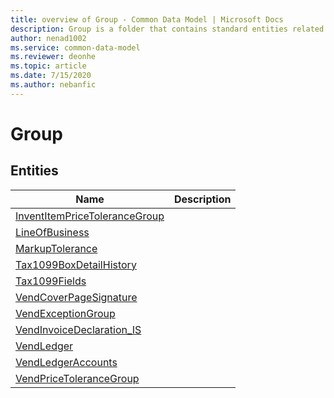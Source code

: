 ```yaml
---
title: overview of Group - Common Data Model | Microsoft Docs
description: Group is a folder that contains standard entities related to the Common Data Model.
author: nenad1002
ms.service: common-data-model
ms.reviewer: deonhe
ms.topic: article
ms.date: 7/15/2020
ms.author: nebanfic
---
```


# Group


## Entities

|Name|Description|
|---|---|
|[InventItemPriceToleranceGroup](InventItemPriceToleranceGroup.md)||
|[LineOfBusiness](LineOfBusiness.md)||
|[MarkupTolerance](MarkupTolerance.md)||
|[Tax1099BoxDetailHistory](Tax1099BoxDetailHistory.md)||
|[Tax1099Fields](Tax1099Fields.md)||
|[VendCoverPageSignature](VendCoverPageSignature.md)||
|[VendExceptionGroup](VendExceptionGroup.md)||
|[VendInvoiceDeclaration_IS](VendInvoiceDeclaration_IS.md)||
|[VendLedger](VendLedger.md)||
|[VendLedgerAccounts](VendLedgerAccounts.md)||
|[VendPriceToleranceGroup](VendPriceToleranceGroup.md)||
